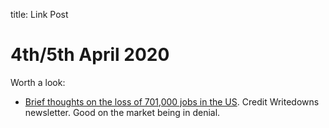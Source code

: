 title: Link Post

# 4th/5th April 2020

Worth a look:

* [Brief thoughts on the loss of 701,000 jobs in the US](https://www.creditwritedowns.com/p/brief-thoughts-on-the-loss-of-701000). Credit Writedowns newsletter. Good on the market being in denial.

